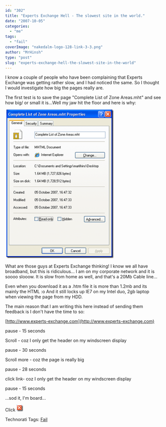 ```yaml
---
id: "302"
title: "Experts Exchange Hell - The slowest site in the world."
date: "2007-10-05"
categories: 
  - "me"
tags: 
  - "fail"
coverImage: "nakedalm-logo-128-link-3-3.png"
author: "MrHinsh"
type: "post"
slug: "experts-exchange-hell-the-slowest-site-in-the-world"
---
```


I know a couple of people who have been complaining that Experts Exchange was getting rather slow, and I had noticed the same. So I thought I would investigate how big the pages really are.

The first test is to save the page "Complete List of Zone Areas.mht" and see how big/ or small it is...Well my jaw hit the floor and here is why:

 [![image](images/ExpertsExchangeHellTheslowestsiteinthew_F058-image_thumb-2-2.png)](http://blog.hinshelwood.com/files/2011/05/GWB-WindowsLiveWriter-ExpertsExchangeHellTheslowestsiteinthew_F058-image.png)

What are those guys at Experts Exchange thinking! I know we all have broadband, but this is ridiculous... I am on my corporate network and it is soooo slooow. It is slow from home as well, and that's a 20Mb Cable line...

Even when you download it as a .htm file it is more than 1.2mb and its mainly the HTML :o And it still locks up IE7 on my Intel duo, 2gb laptop when viewing the page from my HDD.

The main reason that I am writing this here instead of sending them feedback is I don't have the time to so:

[http://www.experts-exchange.com](http://www.experts-exchange.com)

pause - 15 seconds

Scroll - coz I only get the header on my windscreen display

pause - 30 seconds

Scroll more - coz the page is really big

pause - 28 seconds

click link- coz I only get the header on my windscreen display

pause - 15 seconds

...sod it, I'm board...

Click [![image](images/ExpertsExchangeHellTheslowestsiteinthew_F058-image_thumb_1-1-1.png)](http://blog.hinshelwood.com/files/2011/05/GWB-WindowsLiveWriter-ExpertsExchangeHellTheslowestsiteinthew_F058-image_1.png)

Technorati Tags: [Fail](http://technorati.com/tags/Fail)




